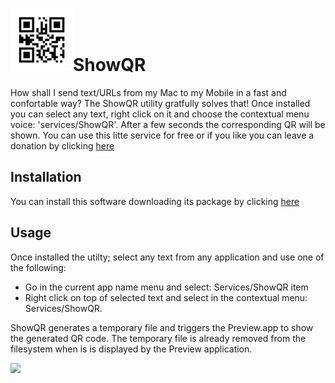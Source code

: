 # <img src="https://github.com/ricsxn/ShowQR/raw/master/showQRpkg/ShowQR.iconset/icon_128x128.png" width="100" />ShowQR
How shall I send text/URLs from my Mac to my Mobile in a fast and confortable way?
The ShowQR utility gratfully solves that!
Once installed you can select any text, right click on it and choose the contextual menu voice: 'services/ShowQR'. After a few seconds the corresponding QR will be shown.
You can use this litte service for free or if you like you can leave a donation by clicking [here][donate]

## Installation
You can install this software downloading its package by clicking [here][package]

## Usage
Once installed the utilty; select any text from any application and use one of the following:
 - Go in the current app name menu and select: Services/ShowQR item
 - Right click on top of selected text and select in the contextual menu: Services/ShowQR.

ShowQR generates a temporary file and triggers the Preview.app to show the generated QR code. The temporary file is already removed from the filesystem when is is displayed by the Preview application.

![][usecase]


[donate]: http://ricsxn.duckdns.org/donate.html
[package]: https://github.com/ricsxn/ShowQR/blob/master/ShowQR.pkg
[usecase]: https://github.com/ricsxn/ShowQR/raw/master/showQRpkg/Resources/ShowQR_use.jpg
